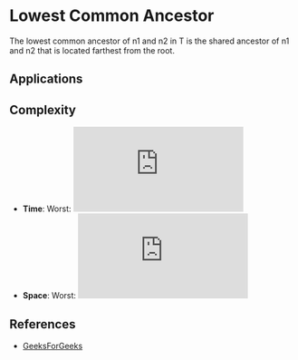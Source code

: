 # Lowest Common Ancestor
The lowest common ancestor of n1 and n2 in T is the shared ancestor of n1 and n2 that is located farthest from the root.

## Applications

## Complexity
* **Time**: Worst: ![](https://latex.codecogs.com/svg.latex?O(N))
* **Space**: Worst: ![](https://latex.codecogs.com/svg.latex?O(1))

## References
* [GeeksForGeeks](http://www.geeksforgeeks.org/lowest-common-ancestor-binary-tree-set-1/)
